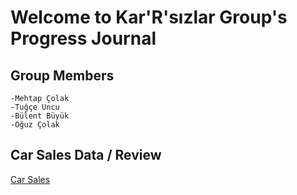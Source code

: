 # Welcome to Kar'R'sızlar Group's Progress Journal

## Group Members

    -Mehtap Çolak
    -Tuğçe Uncu
    -Bülent Büyük
    -Oğuz Çolak
## Car Sales Data / Review
[Car Sales](CarSalesData.html)
